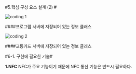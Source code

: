 #5.핵심 구성 요소 설계 (2) #

![coding 1](http://postfiles1.naver.net/20160619_96/friend2281_14663424865986eKae_JPEG/eee.jpg?type=w2 "Kwan") 

####프로그램 서버에 저장되어 있는 정보 클래스

![coding 2](http://postfiles8.naver.net/20160619_55/friend2281_1466342486964f1lAp_JPEG/eee2.jpg?type=w2 "Kwan") 

####교통카드 서버에 저장되어 있는 정보 클래스

#6-1. 구현에 필요한 기술#

**1.NFC**
NFC가 주요 기능이기 때문에 NFC 통신 기능은 반드시 필요하다.
